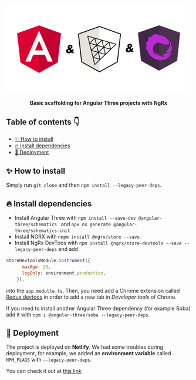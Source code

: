 ![image](docs/images/cover.jpg)

<div align="center">
    <b>Basic scaffolding for Angular Three projects with NgRx</b>
</div>

## Table of contents 👇

- [✨ How to install](#-how-to-install)
- [🔥 Install dependencies](#-install-dependencies)
- [🚀 Deployment](#-deployment)

## ✨ How to install

Simply run `git clone` and then `npm install --legacy-peer-deps`.

## 🔥 Install dependencies

- Install Angular Three with `npm install --save-dev @angular-three/schematics ` and `npx nx generate @angular-three/schematics:init`
- Install NGRX with `nnpm install @ngrx/store --save`.
- Install NgRx DevToos with `npm install @ngrx/store-devtools --save --legacy-peer-deps` and add

```js
StoreDevtoolsModule.instrument({
      maxAge: 25,
      logOnly: environment.production,
    }),
```

into the `app.modulle.ts`. Then, you need add a Chrome extension called [Redux devtoos](https://chrome.google.com/webstore/detail/redux-devtools/lmhkpmbekcpmknklioeibfkpmmfibljd?hl=es) in order to add a new tab in _Developer tools_ of Chrone.

If you need to install another Angular Three dependency (for example Soba) add it with `npm i @angular-three/soba --legacy-peer-deps`.

## 🚀 Deployment

The project is deployed on **Netlify**. We had some troubles during deployment, for example, we added an **environment variable** called `NPM_FLAGS` with `--legacy-peer-deps`.

You can check it out at [this link](https://angular-ngrx-threejs.netlify.app/)
